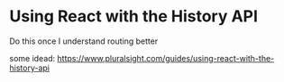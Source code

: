 # Using React with the History API

Do this once I understand routing better

some idead: 
https://www.pluralsight.com/guides/using-react-with-the-history-api